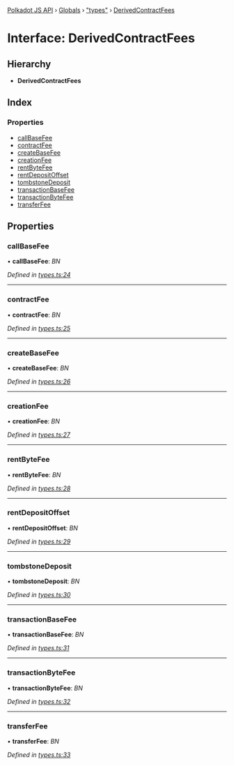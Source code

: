 [Polkadot JS API](../README.md) › [Globals](../globals.md) › ["types"](../modules/_types_.md) › [DerivedContractFees](_types_.derivedcontractfees.md)

# Interface: DerivedContractFees

## Hierarchy

* **DerivedContractFees**

## Index

### Properties

* [callBaseFee](_types_.derivedcontractfees.md#callbasefee)
* [contractFee](_types_.derivedcontractfees.md#contractfee)
* [createBaseFee](_types_.derivedcontractfees.md#createbasefee)
* [creationFee](_types_.derivedcontractfees.md#creationfee)
* [rentByteFee](_types_.derivedcontractfees.md#rentbytefee)
* [rentDepositOffset](_types_.derivedcontractfees.md#rentdepositoffset)
* [tombstoneDeposit](_types_.derivedcontractfees.md#tombstonedeposit)
* [transactionBaseFee](_types_.derivedcontractfees.md#transactionbasefee)
* [transactionByteFee](_types_.derivedcontractfees.md#transactionbytefee)
* [transferFee](_types_.derivedcontractfees.md#transferfee)

## Properties

###  callBaseFee

• **callBaseFee**: *BN*

*Defined in [types.ts:24](https://github.com/polkadot-js/api/blob/6b8d0207a6/packages/api-derive/src/types.ts#L24)*

___

###  contractFee

• **contractFee**: *BN*

*Defined in [types.ts:25](https://github.com/polkadot-js/api/blob/6b8d0207a6/packages/api-derive/src/types.ts#L25)*

___

###  createBaseFee

• **createBaseFee**: *BN*

*Defined in [types.ts:26](https://github.com/polkadot-js/api/blob/6b8d0207a6/packages/api-derive/src/types.ts#L26)*

___

###  creationFee

• **creationFee**: *BN*

*Defined in [types.ts:27](https://github.com/polkadot-js/api/blob/6b8d0207a6/packages/api-derive/src/types.ts#L27)*

___

###  rentByteFee

• **rentByteFee**: *BN*

*Defined in [types.ts:28](https://github.com/polkadot-js/api/blob/6b8d0207a6/packages/api-derive/src/types.ts#L28)*

___

###  rentDepositOffset

• **rentDepositOffset**: *BN*

*Defined in [types.ts:29](https://github.com/polkadot-js/api/blob/6b8d0207a6/packages/api-derive/src/types.ts#L29)*

___

###  tombstoneDeposit

• **tombstoneDeposit**: *BN*

*Defined in [types.ts:30](https://github.com/polkadot-js/api/blob/6b8d0207a6/packages/api-derive/src/types.ts#L30)*

___

###  transactionBaseFee

• **transactionBaseFee**: *BN*

*Defined in [types.ts:31](https://github.com/polkadot-js/api/blob/6b8d0207a6/packages/api-derive/src/types.ts#L31)*

___

###  transactionByteFee

• **transactionByteFee**: *BN*

*Defined in [types.ts:32](https://github.com/polkadot-js/api/blob/6b8d0207a6/packages/api-derive/src/types.ts#L32)*

___

###  transferFee

• **transferFee**: *BN*

*Defined in [types.ts:33](https://github.com/polkadot-js/api/blob/6b8d0207a6/packages/api-derive/src/types.ts#L33)*
